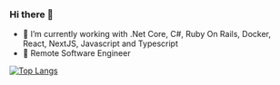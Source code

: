 ### Hi there 👋

- 🔭  I’m currently working with .Net Core, C#, Ruby On Rails, Docker, React, NextJS, Javascript and Typescript
- 🦄  Remote Software Engineer 

[![Top Langs](https://github-readme-stats.vercel.app/api/top-langs/?username=ByteDecoder&layout=compact)](https://github.com/ByteDecoder/github-readme-stats)
